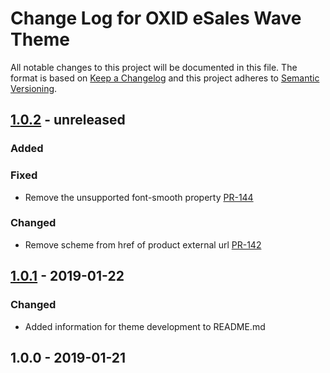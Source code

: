 # Change Log for OXID eSales Wave Theme

All notable changes to this project will be documented in this file.
The format is based on [Keep a Changelog](http://keepachangelog.com/)
and this project adheres to [Semantic Versioning](http://semver.org/).

## [1.0.2] -  unreleased

### Added

### Fixed
- Remove the unsupported font-smooth property [PR-144](https://github.com/OXID-eSales/flow_theme/pull/144)

### Changed
- Remove scheme from href of product external url [PR-142](https://github.com/OXID-eSales/flow_theme/pull/142)

## [1.0.1] -  2019-01-22

### Changed

- Added information for theme development to README.md

## 1.0.0 -  2019-01-21

[1.0.2]: https://github.com/OXID-eSales/wave-theme/compare/v1.0.1...HEAD
[1.0.1]: https://github.com/OXID-eSales/wave-theme/compare/v1.0.0...v1.0.1